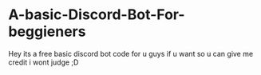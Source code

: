 # A-basic-Discord-Bot-For-beggieners
Hey its a free basic discord bot code for u guys if u want so u can give me credit i wont judge ;D

